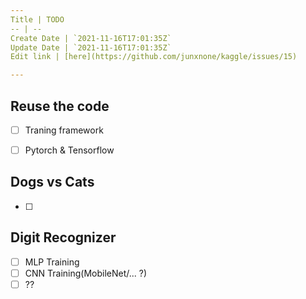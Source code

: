 ```yaml
---
Title | TODO
-- | --
Create Date | `2021-11-16T17:01:35Z`
Update Date | `2021-11-16T17:01:35Z`
Edit link | [here](https://github.com/junxnone/kaggle/issues/15)

---
```


## Reuse the code
- [ ] Traning framework
- [ ] Pytorch & Tensorflow


## Dogs vs Cats
- [ ] 


## Digit Recognizer
- [ ] MLP Training
- [ ] CNN Training(MobileNet/... ?)
- [ ] ??
